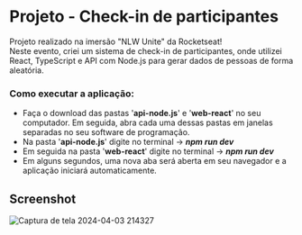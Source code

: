 # Projeto - Check-in de participantes
Projeto realizado na imersão "NLW Unite" da Rocketseat! <br>
Neste evento, criei um sistema de check-in de participantes, onde utilizei React, TypeScript e API com Node.js para gerar dados de pessoas de forma aleatória.

### Como executar a aplicação:
- Faça o download das pastas '**api-node.js**' e '**web-react**' no seu computador. Em seguida, abra cada uma dessas pastas em janelas separadas no seu software de programação.
- Na pasta '**api-node.js**' digite no terminal -> ***npm run dev***
- Em seguida na pasta '**web-react**' digite no terminal -> ***npm run dev***
- Em alguns segundos, uma nova aba será aberta em seu navegador e a aplicação iniciará automaticamente.

## Screenshot
![Captura de tela 2024-04-03 214327](https://github.com/phaelstavares/projeto-check-in/assets/77020757/f1738ba8-75d8-4f7d-bc79-7d6f23fea60a)
